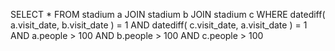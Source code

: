 SELECT
	* 
FROM
	stadium a
	JOIN stadium b
	JOIN stadium c 
WHERE
	datediff( a.visit_date, b.visit_date ) = 1 
	AND datediff( c.visit_date, a.visit_date ) = 1 
	AND a.people > 100 
	AND b.people > 100 
	AND c.people > 100
